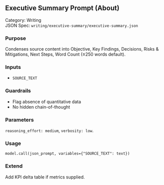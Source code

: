 ## Executive Summary Prompt (About)

Category: Writing  
JSON Spec: `writing/executive-summary/executive-summary.json`

### Purpose
Condenses source content into Objective, Key Findings, Decisions, Risks & Mitigations, Next Steps, Word Count (≤250 words default).

### Inputs
- `SOURCE_TEXT`

### Guardrails
- Flag absence of quantitative data
- No hidden chain-of-thought

### Parameters
`reasoning_effort: medium`, `verbosity: low`.

### Usage
```
model.call(json_prompt, variables={"SOURCE_TEXT": text})
```

### Extend
Add KPI delta table if metrics supplied.